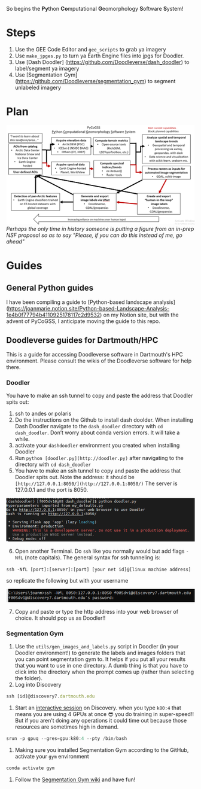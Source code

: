 
So begins the **Py**thon **Co**mputational **G**eomorphology **S**oftware **S**ystem!

# Steps
1. Use the GEE Code Editor and `gee_scripts` to grab ya imagery
2. Use `make_jpges.py` to turn ya Earth Engine files into jpgs for Doodler. 
3. Use [Dash Doodler] (https://github.com/Doodleverse/dash_doodler) to label/segment ya imagery
4. Use [Segmentation Gym] (https://github.com/Doodleverse/segmentation_gym) to segment unlabeled imagery 

# Plan
![flowchart](readme_assets/pycogss_flowchart.png)
*Perhaps the only time in history someone is putting a figure from an in-prep NSF proposal so as to say "Please, if you can do this instead of me, go ahead"*

# Guides
## General Python guides
I have been compiling a guide to [Python-based landscape analysis] (https://joanmarie.notion.site/Python-based-Landscape-Analysis-1e4b0f77794b4110925178117c2d9532) on my Notion site, but with the advent of PyCoGSS, I anticipate moving the guide to this repo. 

## Doodleverse guides for Dartmouth/HPC
This is a guide for accessing Doodleverse software in Dartmouth's HPC environment. Please consult the wikis of the Doodleverse software for help there.

### Doodler 
You have to make an ssh tunnel to copy and paste the address that Doodler spits out:

1. ssh to andes or polaris
2. Do the instructions on the Github to install dash doolder. When installing Dash Doodler navigate to the `dash_doodler` directory with `cd dash_doodler`. Don’t worry about conda version errors. It will take a while.
3. activate your `dashdoodler` environment you created when installing Doodler
4. Run `python [doodler.py](http://doodler.py)` after navigating to the directory with `cd dash_doodler`
5. You have to make an ssh tunnel to copy and paste the address that Doodler spits out. Note the address: it should be `[http://127.0.0.1:8050/](http://127.0.0.1:8050/)`  The server is 127.0.0.1 and the port is 8050. 

![Untitled](readme_assets/Untitled.png)

6. Open another Terminal. Do `ssh` like you normally would but add flags `-NfL` (note capitals). The general syntax for ssh tunneling is:

`ssh -NfL [port]:[server]:[port] [your net id]@[linux machine address]`

so replicate the following but with your username

![Untitled](readme_assets/Untitled%201.png)

7. Copy and paste or type the http address into your web browser of choice. It should pop us as Doodler!!

### Segmentation Gym 

1. Use the `utils/gen_images_and_labels.py` script in Doodler (in your Doodler environment!) to generate the labels and images folders that you can point segmentation gym to. It helps if you put all your results that you want to use in one directory. A dumb thing is that you have to click into the directory when the prompt comes up (rather than selecting the folder). 
2. Log into Discovery

```jsx
ssh [id]@discovery7.dartmouth.edu
```

1. Start an [interactive session](https://services.dartmouth.edu/TDClient/1806/Portal/KB/ArticleDet?ID=132460) on Discovery. when you type `k80:4`  that means you are using 4 GPUs at once 😎 you do training in super-speed!! But if you aren’t doing any operations it could time out because those resources are sometimes high in demand. 

```jsx
srun -p gpuq --gres=gpu:k80:4 --pty /bin/bash
```

1. Making sure you installed Segmentation Gym according to the GitHub, activate your `gym` environment

```jsx
conda activate gym
```

1. Follow the [Segmentation Gym wiki](https://github.com/Doodleverse/segmentation_gym/wiki) and have fun!